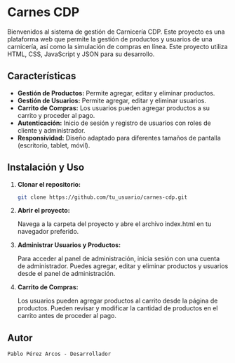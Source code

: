 # Carnes CDP

Bienvenidos al sistema de gestión de Carnicería CDP. Este proyecto es una plataforma web que permite la gestión de productos y usuarios de una carnicería, así como la simulación de compras en línea. Este proyecto utiliza HTML, CSS, JavaScript y JSON para su desarrollo.

## Características

- **Gestión de Productos:** Permite agregar, editar y eliminar productos.
- **Gestión de Usuarios:** Permite agregar, editar y eliminar usuarios.
- **Carrito de Compras:** Los usuarios pueden agregar productos a su carrito y proceder al pago.
- **Autenticación:** Inicio de sesión y registro de usuarios con roles de cliente y administrador.
- **Responsividad:** Diseño adaptado para diferentes tamaños de pantalla (escritorio, tablet, móvil).

## Instalación y Uso

1. **Clonar el repositorio:**

   ```bash
   git clone https://github.com/tu_usuario/carnes-cdp.git

2. **Abrir el proyecto:**

    Navega a la carpeta del proyecto y abre el archivo index.html en tu navegador preferido.

3. **Administrar Usuarios y Productos:**

    Para acceder al panel de administración, inicia sesión con una cuenta de administrador.
    Puedes agregar, editar y eliminar productos y usuarios desde el panel de administración.

4. **Carrito de Compras:**

    Los usuarios pueden agregar productos al carrito desde la página de productos.
    Pueden revisar y modificar la cantidad de productos en el carrito antes de proceder al pago.

## Autor

    Pablo Pérez Arcos - Desarrollador
